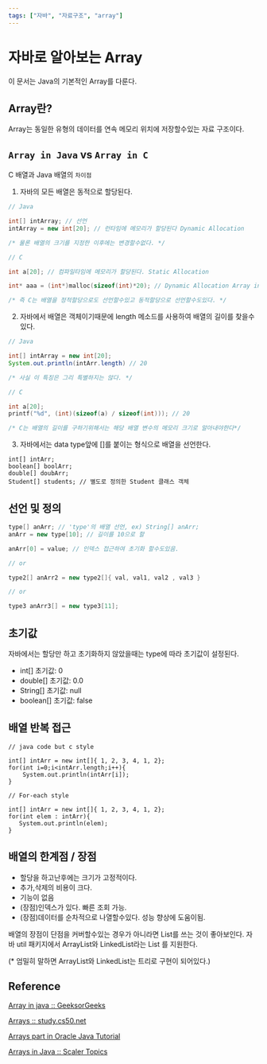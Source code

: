 ```yaml
---
tags: ["자바", "자료구조", "array"]
---
```

# 자바로 알아보는 Array

이 문서는 Java의 기본적인 Array를 다룬다.

## Array란?

Array는 동일한 유형의 데이터를 연속 메모리 위치에 저장할수있는 자료 구조이다.

## `Array in Java` vs `Array in C`

C 배열과 Java 배열의 `차이점`

1. 자바의 모든 배열은 동적으로 할당된다.
```java
// Java

int[] intArray; // 선언
intArray = new int[20]; // 런타임에 메모리가 할당된다 Dynamic Allocation

/* 물론 배열의 크기를 지정한 이후에는 변경할수없다. */
```
```c
// C

int a[20]; // 컴파일타임에 메모리가 할당된다. Static Allocation

int* aaa = (int*)malloc(sizeof(int)*20); // Dynamic Allocation Array in C

/* 즉 C는 배열을 정적할당으로도 선언할수있고 동적할당으로 선언할수도있다. */
```
2. 자바에서 배열은 객체이기때문에 length 메소드를 사용하여 배열의 길이를 찾을수있다.
```java
// Java

int[] intArray = new int[20];
System.out.println(intArr.length) // 20

/* 사실 이 특징은 그리 특별하지는 않다. */
```

```c++
// C

int a[20];
printf("%d", (int)(sizeof(a) / sizeof(int))); // 20

/* C는 배열의 길이를 구하기위해서는 해당 배열 변수의 메모리 크기로 알아내야한다*/
```
3. 자바에서는 data type앞에 []를 붙이는 형식으로 배열을 선언한다.
```
int[] intArr;
boolean[] boolArr;
double[] doubArr;
Student[] students; // 별도로 정의한 Student 클래스 객체
```

## 선언 및 정의
```java
type[] anArr; // 'type'의 배열 선언, ex) String[] anArr;
anArr = new type[10]; // 길이를 10으로 할

anArr[0] = value; // 인덱스 접근하여 초기화 할수도있음.

// or

type2[] anArr2 = new type2[]{ val, val1, val2 , val3 }

// or

type3 anArr3[] = new type3[11];
```

## 초기값

자바에서는 할당만 하고 초기화하지 않았을때는 type에 따라 초기값이 설정된다.

* int[] 초기값: 0
* double[] 초기값: 0.0
* String[] 초기값: null
* boolean[] 초기값: false

## 배열 반복 접근

```
// java code but c style

int[] intArr = new int[]{ 1, 2, 3, 4, 1, 2};
for(int i=0;i<intArr.length;i++){
    System.out.println(intArr[i]);
}
```

```
// For-each style

int[] intArr = new int[]{ 1, 2, 3, 4, 1, 2};
for(int elem : intArr){
   System.out.println(elem);
}
 ```

## 배열의 한계점 / 장점

* 할당을 하고난후에는 크기가 고정적이다.
* 추가,삭제의 비용이 크다.
* 기능이 없음
* (장점)인덱스가 있다. 빠른 조회 가능.
* (장점)데이터를 순차적으로 나열할수있다. 성능 향상에 도움이됨.

배열의 장점이 단점을 커버할수있는 경우가 아니라면 List를 쓰는 것이 좋아보인다.
자바 util 패키지에서 ArrayList와 LinkedList라는 List 를 지원한다.

(* 엄밀히 말하면 ArrayList와 LinkedList는 트리로 구현이 되어있다.)

## Reference

[Array in java :: GeeksorGeeks](https://www.geeksforgeeks.org/arrays-in-java/)

[Arrays :: study.cs50.net ](https://study.cs50.net/arrays)

[Arrays part in Oracle Java Tutorial](https://docs.oracle.com/javase/tutorial/java/nutsandbolts/arrays.html)

[Arrays in Java :: Scaler Topics](https://www.scaler.com/topics/java/array-in-java/)




